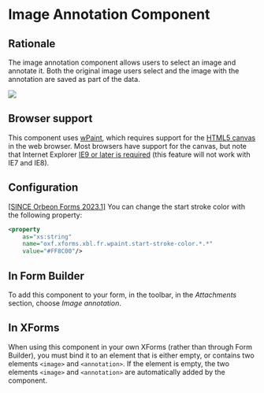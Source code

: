 # Image Annotation Component

## Rationale

The image annotation component allows users to select an image and annotate it. Both the original image users select and the image with the annotation are saved as part of the data.

![](images/xbl-image-annotation.png)

## Browser support

This component uses [wPaint][2], which requires support for the [HTML5 canvas][3] in the web browser. Most browsers have support for the canvas, but note that Internet Explorer [IE9 or later is required][4] (this feature will not work with IE7 and IE8).

## Configuration

[\[SINCE Orbeon Forms 2023.1\]](/release-notes/orbeon-forms-2023.1.md) You can change the start stroke color with the following property:

```xml
<property 
    as="xs:string"  
    name="oxf.xforms.xbl.fr.wpaint.start-stroke-color.*.*"      
    value="#FF8C00"/>
```

## In Form Builder

To add this component to your form, in the toolbar, in the _Attachments_ section, choose _Image annotation_.

## In XForms

When using this component in your own XForms (rather than through Form Builder), you must bind it to an element that is either empty, or contains two elements `<image>` and `<annotation>`. If the element is empty, the two elements `<image>` and `<annotation>` are automatically added by the component.

[1]: http://wiki.orbeon.com/forms/_/rsrc/1375574398193/doc/developer-guide/xbl-components/image-annotation/Screen%20Shot%202013-08-03%20at%204.59.16%20PM.png
[2]: https://github.com/websanova/wPaint
[3]: http://en.wikipedia.org/wiki/Canvas_element
[4]: http://en.wikipedia.org/wiki/Canvas_element#Support
